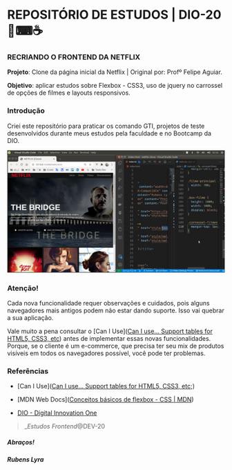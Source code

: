 # REPOSITÓRIO DE ESTUDOS | DIO-20📗⌨☕

### RECRIANDO O FRONTEND DA NETFLIX

**Projeto**: Clone da página inicial da Netflix  | Original por: Profº Felipe Aguiar.

**Objetivo**: aplicar estudos sobre Flexbox - CSS3, uso de jquery no carrossel de opções de filmes e layouts responsivos.



### Introdução

Criei este repositório para praticar os comando GTI, projetos de teste desenvolvidos durante meus estudos pela faculdade e no Bootcamp da DIO.

![Img](https://github.com/rvlyra/dio-clone-netflix/blob/master/screen/capForkNetflix.png)



### Atenção!

Cada nova funcionalidade requer observações e cuidados, pois alguns navegadores mais antigos podem não estar dando suporte. Isso vai quebrar a sua aplicação.



Vale muito a pena consultar o [Can I Use]([Can I use... Support tables for HTML5, CSS3, etc](https://caniuse.com/?search=flexible%20box%20modu)) antes de implementar essas novas funcionalidades. Porque, se o cliente é um e-commerce, que precisa ter seu mix de produtos visíveis em todos os navegadores possível, você pode ter problemas. 



### Referências

- [Can I Use]([Can I use... Support tables for HTML5, CSS3, etc](https://caniuse.com/?search=flexible%20box%20modu);)

- [MDN Web Docs]([Conceitos básicos de flexbox - CSS | MDN](https://developer.mozilla.org/pt-BR/docs/Web/CSS/CSS_Flexible_Box_Layout/Conceitos_Basicos_do_Flexbox))

- [DIO - Digital Innovation One](https://web.digitalinnovation.one/home)
  
  



> __Estudos Frontend_@DEV-20

##### Abraços!

**_Rubens Lyra_**
